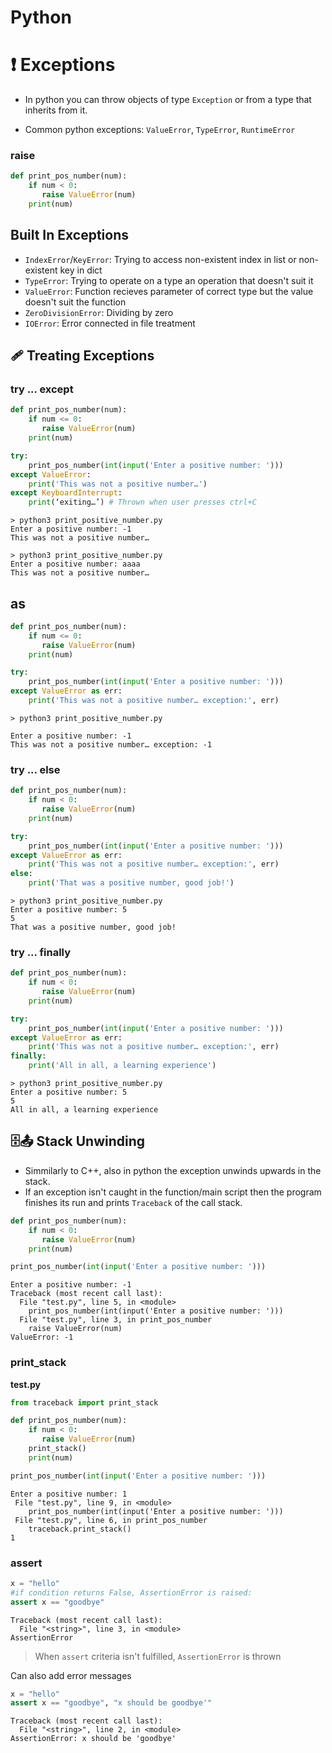 # Python
# :exclamation: Exceptions

- In python you can throw objects of type ```Exception``` or from a type that inherits from it.

- Common python exceptions: ```ValueError```, ```TypeError```, ```RuntimeError```

### raise

```python
def print_pos_number(num):
    if num < 0:
       raise ValueError(num)
    print(num)
```

## Built In Exceptions

- ```IndexError```/```KeyError```: Trying to access non-existent index in list or non-existent key in dict
- ```TypeError```: Trying to operate on a type an operation that doesn't suit it
- ```ValueError```: Function recieves parameter of correct type but the value doesn't suit the function
- ```ZeroDivisionError```: Dividing by zero
- ```IOError```: Error connected in file treatment

## :adhesive_bandage: Treating Exceptions

### try ... except

```python
def print_pos_number(num):
    if num <= 0:
       raise ValueError(num)
    print(num)

try:
    print_pos_number(int(input('Enter a positive number: ')))
except ValueError:
    print('This was not a positive number…')
except KeyboardInterrupt:
    print(‘exiting…’) # Thrown when user presses ctrl+C
```

```
> python3 print_positive_number.py
Enter a positive number: -1
This was not a positive number…

> python3 print_positive_number.py
Enter a positive number: aaaa
This was not a positive number… 
```

## as

```python
def print_pos_number(num):
    if num <= 0:
       raise ValueError(num)
    print(num)

try:
    print_pos_number(int(input('Enter a positive number: ')))
except ValueError as err:
    print('This was not a positive number… exception:', err)

```

```
> python3 print_positive_number.py

Enter a positive number: -1
This was not a positive number… exception: -1
```

### try ... else

```python
def print_pos_number(num):
    if num < 0:
       raise ValueError(num)
    print(num)

try:
    print_pos_number(int(input('Enter a positive number: ')))
except ValueError as err:
    print('This was not a positive number… exception:', err)
else:
    print('That was a positive number, good job!')
```

```
> python3 print_positive_number.py
Enter a positive number: 5
5
That was a positive number, good job!
```

### try ... finally

```python
def print_pos_number(num):
    if num < 0:
       raise ValueError(num)
    print(num)

try:
    print_pos_number(int(input('Enter a positive number: ')))
except ValueError as err:
    print('This was not a positive number… exception:', err)
finally:
    print('All in all, a learning experience')
```

```
> python3 print_positive_number.py
Enter a positive number: 5
5
All in all, a learning experience
```

## 	:file_cabinet::outbox_tray: Stack Unwinding

- Simmilarly to C++, also in python the exception unwinds upwards in the stack.
- If an exception isn't caught in the function/main script then the program finishes its run and prints ```Traceback``` of the call stack.

```python
def print_pos_number(num):
    if num < 0:
       raise ValueError(num)
    print(num)

print_pos_number(int(input('Enter a positive number: ')))
```

```
Enter a positive number: -1
Traceback (most recent call last):
  File "test.py", line 5, in <module>
    print_pos_number(int(input('Enter a positive number: ')))
  File "test.py", line 3, in print_pos_number
    raise ValueError(num)
ValueError: -1
```

### print_stack

**test.py**

```python
from traceback import print_stack

def print_pos_number(num):
    if num < 0:
       raise ValueError(num)
    print_stack()
    print(num)

print_pos_number(int(input('Enter a positive number: ')))
```

```
Enter a positive number: 1
 File "test.py", line 9, in <module>
    print_pos_number(int(input('Enter a positive number: ')))
 File "test.py", line 6, in print_pos_number
    traceback.print_stack()
1
```

### assert

```python
x = "hello"
#if condition returns False, AssertionError is raised:
assert x == "goodbye"
```
```
Traceback (most recent call last):
  File "<string>", line 3, in <module>
AssertionError
```
> When ```assert``` criteria isn't fulfilled, ```AssertionError``` is thrown

Can also add error messages
```python
x = "hello"
assert x == "goodbye", "x should be goodbye'"
```
```
Traceback (most recent call last):
  File "<string>", line 2, in <module>
AssertionError: x should be 'goodbye'
```